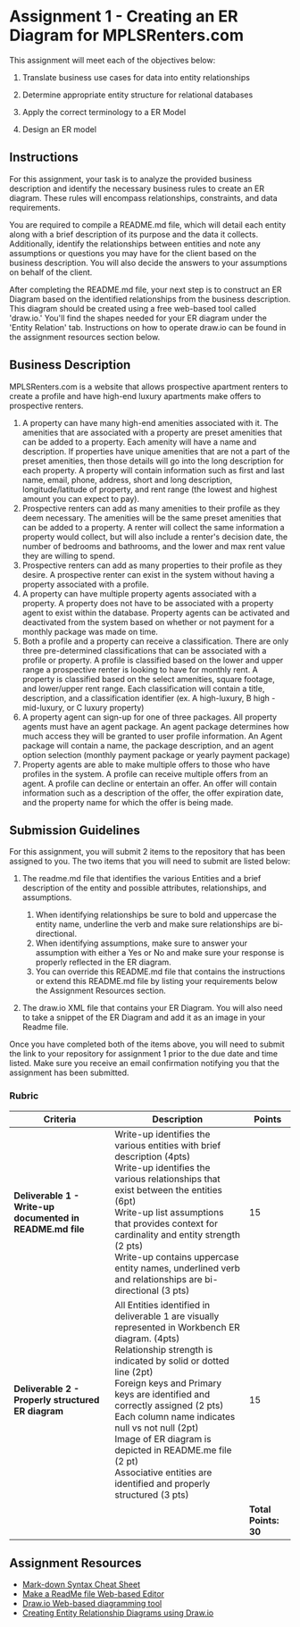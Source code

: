 # Assignment 1 - Creating an ER Diagram for MPLSRenters.com
This assignment will meet each of the objectives below:
1. Translate business use cases for data into entity relationships

2. Determine appropriate entity structure for relational databases

3. Apply the correct terminology to a ER Model

4. Design an ER model

## Instructions
For this assignment, your task is to analyze the provided business description and identify the necessary business rules to create an ER diagram. These rules will encompass relationships, constraints, and data requirements.

You are required to compile a README.md file, which will detail each entity along with a brief description of its purpose and the data it collects. Additionally, identify the relationships between entities and note any assumptions or questions you may have for the client based on the business description. You will also decide the answers to your assumptions on behalf of the client.

After completing the README.md file, your next step is to construct an ER Diagram based on the identified relationships from the business description. This diagram should be created using a free web-based tool called 'draw.io.' You'll find the shapes needed for your ER diagram under the 'Entity Relation' tab. Instructions on how to operate draw.io can be found in the assignment resources section below.

## Business Description
MPLSRenters.com is a website that allows prospective apartment renters to create a profile and have
high-end luxury apartments make offers to prospective renters.

1.  A property can have many high-end amenities associated with it. The amenities that are
associated with a property are preset amenities that can be added to a property.  Each amenity will have a name and description. 
 If properties have unique amenities that are not a part of the preset amenities, then those details will go into
the long description for each property. A property will contain information such as first and last name, email, phone, address, short and long description, longitude/latitude of property, and rent range (the lowest and highest amount you can expect to pay).
2. Prospective renters can add as many amenities to their profile as they deem necessary. The amenities will
be the same preset amenities that can be added to a property.  A renter will collect the same information a property would collect, but will also include a renter's decision date, the number of bedrooms and bathrooms, and the lower and max rent value they are willing to spend.  
3. Prospective renters can add as many properties to their profile as they desire. A prospective renter can exist in the system without having a property associated with a profile.
4. A property can have multiple property agents associated with a property. A property does not
have to be associated with a property agent to exist within the database. Property agents can
be activated and deactivated from the system based on whether or not payment for a monthly
package was made on time.
5. Both a profile and a property can receive a classification. There are only three pre-determined
classifications that can be associated with a profile or property. A profile is classified based on
the lower and upper range a prospective renter is looking to have for monthly rent. A
property is classified based on the select amenities, square footage, and lower/upper rent range. Each classification will contain a title, description, and a classification identifier (ex.  A high-luxury, B high - mid-luxury, or C luxury property)
6. A property agent can sign-up for one of three packages. All property agents must have an agent
package. An agent package determines how much access they will be granted to user profile
information.  An Agent package will contain a name, the package description, and an agent option selection (monthly payment package or yearly payment package)
7. Property agents are able to make multiple offers to those who have profiles in the system. A
profile can receive multiple offers from an agent. A profile can decline or entertain an offer.  An offer will contain information such as a description of the offer, the offer expiration date, and the property name for which the offer is being made.

## Submission Guidelines

For this assignment, you will submit 2 items to the repository that has been assigned to you.  The two items that you will need to submit are listed below: 
1. The readme.md file that identifies the various Entities and a brief description of the entity and possible attributes, relationships, and assumptions. 
   1. When identifying relationships be sure to bold and uppercase the entity name, underline the verb and make sure relationships are bi-directional. 
   2. When identifying assumptions, make sure to answer your assumption with either a Yes or No and make sure your response is properly reflected in the ER diagram.  
   3. You can override this README.md file that contains the instructions or extend this README.md file by listing your requirements below the Assignment Resources section.

2. The draw.io XML file that contains your ER Diagram.  You will also need to take a snippet of the ER Diagram and add it as an image in your Readme file.

Once you have completed both of the items above, you will need to submit the link to your repository for assignment 1 prior to the due date and time listed.  Make sure you receive an email confirmation notifying you that the assignment has been submitted.

### Rubric
| Criteria           | Description                             | Points |
| -------------------| --------------------------------------- | ------ |
|**Deliverable 1 - Write-up documented in README.md file**   | Write-up identifies the various entities with brief description (4pts) <br> Write-up identifies the various relationships that exist between the entities (6pt) <br> Write-up list assumptions that provides context for cardinality and entity strength (2 pts) <br> Write-up contains uppercase entity names, underlined verb and relationships are bi-directional (3 pts)  |   15   |
|**Deliverable 2 - Properly structured ER diagram** | All Entities identified in deliverable 1 are visually represented in Workbench ER diagram. (4pts) <br> Relationship strength is indicated by solid or dotted line (2pt) <br> Foreign keys and Primary keys are identified and correctly assigned (2 pts) <br> Each column name indicates null vs not null (2pt) <br> Image of ER diagram is depicted in README.me file (2 pt) <br> Associative entities are identified and properly structured (3 pts)   |   15   |
|           |        |**Total Points:   30**   |


## Assignment Resources
- [Mark-down Syntax Cheat Sheet](https://enterprise.github.com/downloads/en/markdown-cheatsheet.pdf)
- [Make a ReadMe file Web-based Editor](https://www.makeareadme.com/)
- [Draw.io Web-based diagramming tool](https://app.diagrams.net/)
- [Creating Entity Relationship Diagrams using Draw.io](https://www.youtube.com/watch?v=lAtCySGDD48)
